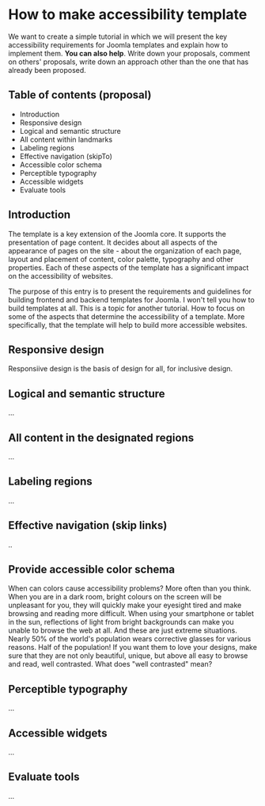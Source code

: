 # How to make accessibility template
We want to create a simple tutorial in which we will present the key accessibility requirements for Joomla templates and explain how to implement them.
**You can also help**. Write down your proposals, comment on others' proposals, write down an approach other than the one that has already been proposed.
## Table of contents (proposal)
* Introduction
* Responsive design
* Logical and semantic structure
* All content within landmarks
* Labeling regions
* Effective navigation (skipTo)
* Accessible color schema
* Perceptible typography
* Accessible widgets
* Evaluate tools

## Introduction
The template is a key extension of the Joomla core. It supports the presentation of page content. It decides about all aspects of the appearance of pages on the site - about the organization of each page, layout and placement of content, color palette, typography and other properties. Each of these aspects of the template has a significant impact on the accessibility of websites. 

The purpose of this entry is to present the requirements and guidelines for building frontend and backend templates for Joomla. I won't tell you how to build templates at all. This is a topic for another tutorial. How to focus on some of the aspects that determine the accessibility of a template. More specifically, that the template will help to build more accessible websites.  

## Responsive design
Responsiive design is the basis of design for all, for inclusive design.

## Logical and semantic structure
...
## All content in the designated regions
...
## Labeling regions
...
## Effective navigation (skip links)
..
## Provide accessible color schema
When can colors cause accessibility problems? More often than you think. When you are in a dark room, bright colours on the screen will be unpleasant for you, they will quickly make your eyesight tired and make browsing and reading more difficult. When using your smartphone or tablet in the sun, reflections of light from bright backgrounds can make you unable to browse the web at all. And these are just extreme situations. Nearly 50% of the world's population wears corrective glasses for various reasons.  Half of the population! If you want them to love your designs, make sure that they are not only beautiful, unique, but above all easy to browse and read, well contrasted. What does "well contrasted" mean?

## Perceptible typography
... 
## Accessible widgets
...
## Evaluate tools
...



